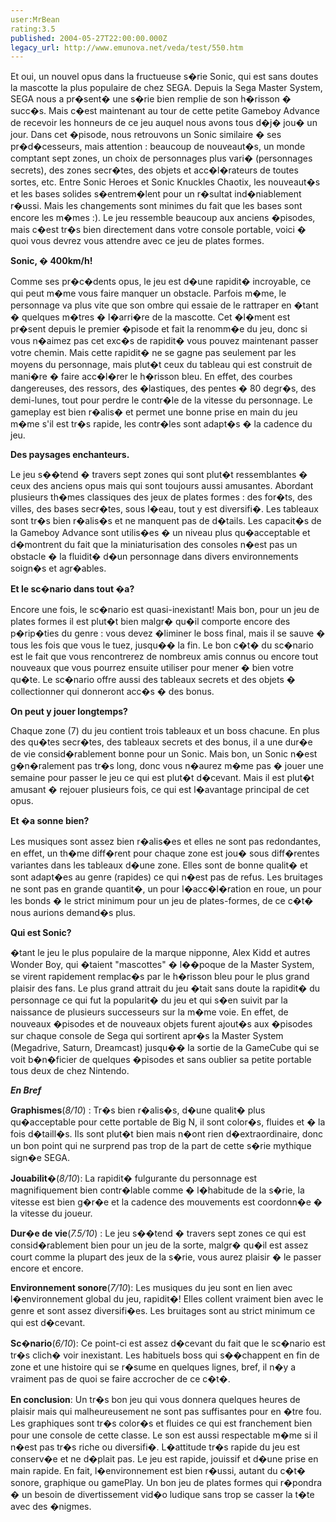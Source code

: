 ```yaml
---
user:MrBean
rating:3.5
published: 2004-05-27T22:00:00.000Z
legacy_url: http://www.emunova.net/veda/test/550.htm
---
```

Et oui, un nouvel opus dans la fructueuse s�rie Sonic, qui est sans doutes la mascotte la plus populaire de chez SEGA. Depuis la Sega Master System, SEGA nous a pr�sent� une s�rie bien remplie de son h�risson � succ�s. Mais c�est maintenant au tour de cette petite Gameboy Advance de recevoir les honneurs de ce jeu auquel nous avons tous d�j� jou� un jour. Dans cet �pisode, nous retrouvons un Sonic similaire � ses pr�d�cesseurs, mais attention : beaucoup de nouveaut�s, un monde comptant sept zones, un choix de personnages plus vari� (personnages secrets), des zones secr�tes, des objets et acc�l�rateurs de toutes sortes, etc. Entre Sonic Heroes et Sonic Knuckles Chaotix, les nouveaut�s et les bases solides s�entrem�lent pour un r�sultat ind�niablement r�ussi. Mais les changements sont minimes du fait que les bases sont encore les m�mes :). Le jeu ressemble beaucoup aux anciens �pisodes, mais c�est tr�s bien directement dans votre console portable, voici � quoi vous devrez vous attendre avec ce jeu de plates formes.  

  

**Sonic, � 400km/h!**  

  

Comme ses pr�c�dents opus, le jeu est d�une rapidit� incroyable, ce qui peut m�me vous faire manquer un obstacle. Parfois m�me, le personnage va plus vite que son ombre qui essaie de le rattraper en �tant � quelques m�tres � l�arri�re de la mascotte. Cet �l�ment est pr�sent depuis le premier �pisode et fait la renomm�e du jeu, donc si vous n�aimez pas cet exc�s de rapidit� vous pouvez maintenant passer votre chemin. Mais cette rapidit� ne se gagne pas seulement par les moyens du personnage, mais plut�t ceux du tableau qui est construit de mani�re � faire acc�l�rer le h�risson bleu. En effet, des courbes dangereuses, des ressors, des �lastiques, des pentes � 80 degr�s, des demi-lunes, tout pour perdre le contr�le de la vitesse du personnage. Le gameplay est bien r�alis� et permet une bonne prise en main du jeu m�me s'il est tr�s rapide, les contr�les sont adapt�s � la cadence du jeu.   

  

**Des paysages enchanteurs.**  

  

Le jeu s��tend � travers sept zones qui sont plut�t ressemblantes � ceux des anciens opus mais qui sont toujours aussi amusantes. Abordant plusieurs th�mes classiques des jeux de plates formes : des for�ts, des villes, des bases secr�tes, sous l�eau, tout y est diversifi�. Les tableaux sont tr�s bien r�alis�s et ne manquent pas de d�tails. Les capacit�s de la Gameboy Advance sont utilis�es � un niveau plus qu�acceptable et d�montrent du fait que la miniaturisation des consoles n�est pas un obstacle � la fluidit� d�un personnage dans divers environnements soign�s et agr�ables.  

  

**Et le sc�nario dans tout �a?**  

  

Encore une fois, le sc�nario est quasi-inexistant! Mais bon, pour un jeu de plates formes il est plut�t bien malgr� qu�il comporte encore des p�rip�ties du genre : vous devez �liminer le boss final, mais il se sauve � tous les fois que vous le tuez, jusqu�� la fin. Le bon c�t� du sc�nario est le fait que vous rencontrerez de nombreux amis connus ou encore tout nouveaux que vous pourrez ensuite utiliser pour mener � bien votre qu�te. Le sc�nario offre aussi des tableaux secrets et des objets � collectionner qui donneront acc�s � des bonus.  

  

**On peut y jouer longtemps?**  

  

Chaque zone (7) du jeu contient trois tableaux et un boss chacune. En plus des qu�tes secr�tes, des tableaux secrets et des bonus, il a une dur�e de vie consid�rablement bonne pour un Sonic. Mais bon, un Sonic n�est g�n�ralement pas tr�s long, donc vous n�aurez m�me pas � jouer une semaine pour passer le jeu ce qui est plut�t d�cevant. Mais il est plut�t amusant � rejouer plusieurs fois, ce qui est l�avantage principal de cet opus.  

  

**Et �a sonne bien?**  

  

Les musiques sont assez bien r�alis�es et elles ne sont pas redondantes, en effet, un th�me diff�rent pour chaque zone est jou� sous diff�rentes variantes dans les tableaux d�une zone. Elles sont de bonne qualit� et sont adapt�es au genre (rapides) ce qui n�est pas de refus. Les bruitages ne sont pas en grande quantit�, un pour l�acc�l�ration en roue, un pour les bonds � le strict minimum pour un jeu de plates-formes, de ce c�t� nous aurions demand�s plus.  

  

**Qui est Sonic?**  

  

�tant le jeu le plus populaire de la marque nipponne, Alex Kidd et autres Wonder Boy, qui �taient "mascottes" � l��poque de la Master System, se virent rapidement remplac�s par le h�risson bleu pour le plus grand plaisir des fans. Le plus grand attrait du jeu �tait sans doute la rapidit� du personnage ce qui fut la popularit� du jeu et qui s�en suivit par la naissance de plusieurs successeurs sur la m�me voie. En effet, de nouveaux �pisodes et de nouveaux objets furent ajout�s aux �pisodes sur chaque console de Sega qui sortirent apr�s la Master System (Megadrive, Saturn, Dreamcast) jusqu�� la sortie de la GameCube qui se voit b�n�ficier de quelques �pisodes et sans oublier sa petite portable tous deux de chez Nintendo.  

  

**_En Bref_**  

  

**Graphismes**(_8/10_) : Tr�s bien r�alis�s, d�une qualit� plus qu�acceptable pour cette portable de Big N, il sont color�s, fluides et � la fois d�taill�s. Ils sont plut�t bien mais n�ont rien d�extraordinaire, donc un bon point qui ne surprend pas trop de la part de cette s�rie mythique sign�e SEGA.  

  

**Jouabilit�**(_8/10_): La rapidit� fulgurante du personnage est magnifiquement bien contr�lable comme � l�habitude de la s�rie, la vitesse est bien g�r�e et la cadence des mouvements est coordonn�e � la vitesse du joueur.  

  

**Dur�e de vie**(_7.5/10_) : Le jeu s��tend � travers sept zones ce qui est consid�rablement bien pour un jeu de la sorte, malgr� qu�il est assez court comme la plupart des jeux de la s�rie, vous aurez plaisir � le passer encore et encore.  

  

**Environnement sonore**(_7/10_): Les musiques du jeu sont en lien avec l�environnement global du jeu, rapidit�! Elles collent vraiment bien avec le genre et sont assez diversifi�es. Les bruitages sont au strict minimum ce qui est d�cevant.  

  

**Sc�nario**(_6/10_): Ce point-ci est assez d�cevant du fait que le sc�nario est tr�s clich� voir inexistant. Les habituels boss qui s��chappent en fin de zone et une histoire qui se r�sume en quelques lignes, bref, il n�y a vraiment pas de quoi se faire accrocher de ce c�t�.  

  

**En conclusion**: Un tr�s bon jeu qui vous donnera quelques heures de plaisir mais qui malheureusement ne sont pas suffisantes pour en �tre fou. Les graphiques sont tr�s color�s et fluides ce qui est franchement bien pour une console de cette classe. Le son est aussi respectable m�me si il n�est pas tr�s riche ou diversifi�. L�attitude tr�s rapide du jeu est conserv�e et ne d�plait pas. Le jeu est rapide, jouissif et d�une prise en main rapide. En fait, l�environnement est bien r�ussi, autant du c�t� sonore, graphique ou gamePlay. Un bon jeu de plates formes qui r�pondra � un besoin de divertissement vid�o ludique sans trop se casser la t�te avec des �nigmes.